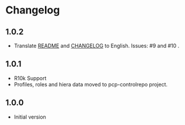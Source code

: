 # Changelog

## 1.0.2
- Translate [README](./blob/master/README.md) and [CHANGELOG](./blob/master/CHANGELOG.md) to English. Issues: #9 and #10 .

## 1.0.1
- R10k Support
- Profiles, roles and hiera data moved to pcp-controlrepo project.

## 1.0.0

- Initial version
